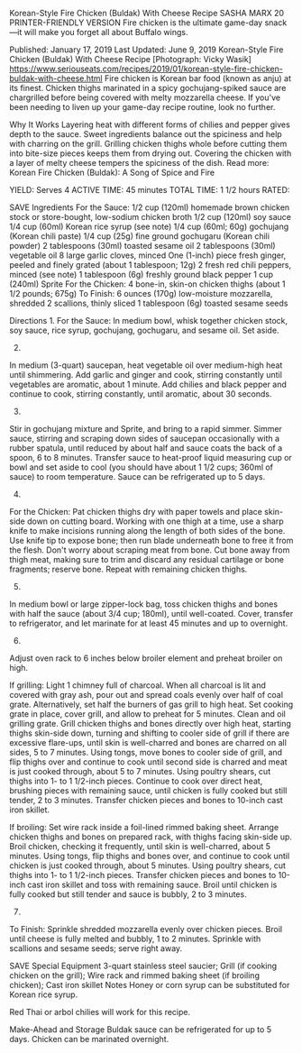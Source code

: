 Korean-Style Fire Chicken (Buldak) With Cheese Recipe
SASHA MARX
20     PRINTER-FRIENDLY VERSION
Fire chicken is the ultimate game-day snack—it will make you forget all about Buffalo wings.

Published: January 17, 2019 Last Updated: June 9, 2019
Korean-Style Fire Chicken (Buldak) With Cheese Recipe
[Photograph: Vicky Wasik]
https://www.seriouseats.com/recipes/2019/01/korean-style-fire-chicken-buldak-with-cheese.html
Fire chicken is Korean bar food (known as anju) at its finest. Chicken thighs marinated in a spicy gochujang-spiked sauce are chargrilled before being covered with melty mozzarella cheese. If you've been needing to liven up your game-day recipe routine, look no further.

Why It Works
Layering heat with different forms of chilies and pepper gives depth to the sauce. Sweet ingredients balance out the spiciness and help with charring on the grill.
Grilling chicken thighs whole before cutting them into bite-size pieces keeps them from drying out.
Covering the chicken with a layer of melty cheese tempers the spiciness of the dish.
Read more: Korean Fire Chicken (Buldak): A Song of Spice and Fire

YIELD:
Serves 4
ACTIVE TIME:
45 minutes
TOTAL TIME:
1 1/2 hours
RATED:
    
 SAVE
Ingredients
For the Sauce:
1/2 cup (120ml) homemade brown chicken stock or store-bought, low-sodium chicken broth
1/2 cup (120ml) soy sauce
1/4 cup (60ml) Korean rice syrup (see note)
1/4 cup (60ml; 60g) gochujang (Korean chili paste)
1/4 cup (25g) fine ground gochugaru (Korean chili powder)
2 tablespoons (30ml) toasted sesame oil
2 tablespoons (30ml) vegetable oil
8 large garlic cloves, minced
One (1-inch) piece fresh ginger, peeled and finely grated (about 1 tablespoon; 12g)
2 fresh red chili peppers, minced (see note)
1 tablespoon (6g) freshly ground black pepper
1 cup (240ml) Sprite
For the Chicken:
4 bone-in, skin-on chicken thighs (about 1 1/2 pounds; 675g)
To Finish:
6 ounces (170g) low-moisture mozzarella, shredded
2 scallions, thinly sliced
1 tablespoon (6g) toasted sesame seeds

Directions
1.
For the Sauce: In medium bowl, whisk together chicken stock, soy sauce, rice syrup, gochujang, gochugaru, and sesame oil. Set aside.

2.
In medium (3-quart) saucepan, heat vegetable oil over medium-high heat until shimmering. Add garlic and ginger and cook, stirring constantly until vegetables are aromatic, about 1 minute. Add chilies and black pepper and continue to cook, stirring constantly, until aromatic, about 30 seconds.

3.
Stir in gochujang mixture and Sprite, and bring to a rapid simmer. Simmer sauce, stirring and scraping down sides of saucepan occasionally with a rubber spatula, until reduced by about half and sauce coats the back of a spoon, 6 to 8 minutes. Transfer sauce to heat-proof liquid measuring cup or bowl and set aside to cool (you should have about 1 1/2 cups; 360ml of sauce) to room temperature. Sauce can be refrigerated up to 5 days.

4.
For the Chicken: Pat chicken thighs dry with paper towels and place skin-side down on cutting board. Working with one thigh at a time, use a sharp knife to make incisions running along the length of both sides of the bone. Use knife tip to expose bone; then run blade underneath bone to free it from the flesh. Don't worry about scraping meat from bone. Cut bone away from thigh meat, making sure to trim and discard any residual cartilage or bone fragments; reserve bone. Repeat with remaining chicken thighs.

5.
In medium bowl or large zipper-lock bag, toss chicken thighs and bones with half the sauce (about 3/4 cup; 180ml), until well-coated. Cover, transfer to refrigerator, and let marinate for at least 45 minutes and up to overnight.

6.
Adjust oven rack to 6 inches below broiler element and preheat broiler on high.

If grilling: Light 1 chimney full of charcoal. When all charcoal is lit and covered with gray ash, pour out and spread coals evenly over half of coal grate. Alternatively, set half the burners of gas grill to high heat. Set cooking grate in place, cover grill, and allow to preheat for 5 minutes. Clean and oil grilling grate. Grill chicken thighs and bones directly over high heat, starting thighs skin-side down, turning and shifting to cooler side of grill if there are excessive flare-ups, until skin is well-charred and bones are charred on all sides, 5 to 7 minutes. Using tongs, move bones to cooler side of grill, and flip thighs over and continue to cook until second side is charred and meat is just cooked through, about 5 to 7 minutes. Using poultry shears, cut thighs into 1- to 1 1/2-inch pieces. Continue to cook over direct heat, brushing pieces with remaining sauce, until chicken is fully cooked but still tender, 2 to 3 minutes. Transfer chicken pieces and bones to 10-inch cast iron skillet.

If broiling: Set wire rack inside a foil-lined rimmed baking sheet. Arrange chicken thighs and bones on prepared rack, with thighs facing skin-side up. Broil chicken, checking it frequently, until skin is well-charred, about 5 minutes. Using tongs, flip thighs and bones over, and continue to cook until chicken is just cooked through, about 5 minutes. Using poultry shears, cut thighs into 1- to 1 1/2-inch pieces. Transfer chicken pieces and bones to 10-inch cast iron skillet and toss with remaining sauce. Broil until chicken is fully cooked but still tender and sauce is bubbly, 2 to 3 minutes.

7.
To Finish: Sprinkle shredded mozzarella evenly over chicken pieces. Broil until cheese is fully melted and bubbly, 1 to 2 minutes. Sprinkle with scallions and sesame seeds; serve right away.

 SAVE
Special Equipment
3-quart stainless steel saucier; Grill (if cooking chicken on the grill); Wire rack and rimmed baking sheet (if broiling chicken); Cast iron skillet
Notes
Honey or corn syrup can be substituted for Korean rice syrup.

Red Thai or arbol chilies will work for this recipe.

Make-Ahead and Storage
Buldak sauce can be refrigerated for up to 5 days. Chicken can be marinated overnight.
